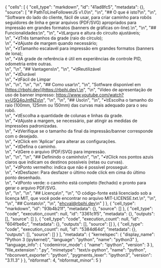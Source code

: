 {
 "cells": [
  {
   "cell_type": "markdown",
   "id": "41ad8fc5",
   "metadata": {},
   "source": [
    "# PathToLineFollowerJS v1.0\n",
    "\n",
    "## O que é isto?\n",
    "\n",
    "Software do lado do cliente, fácil de usar, para criar caminho para robôs seguidores de linha e gerar arquivos (PDF/SVG) apropriados para impressão em grandes formatos (banners de gráficas on-line).\n",
    "\n",
    "## Funcionalidades:\n",
    "\n",
    "•\tLargura e altura do circuito ajustáveis;<br>\n",
    "•\tTrês tamanhos da grade (raio do círculo);<br>\n",
    "•\tAjuste de margem quando necessário;<br>\n",
    "•\tTamanho escalavél para impressão em grandes formatos (banners de lona);<br>\n",
    "•\tA grade de referência é útil em experiências de controle PID, odometria entre outras.<br>\n",
    "\n",
    "## Vantagens\n",
    "\n",
    "•\tReutilizável<br>\n",
    "•\tDurável<br>\n",
    "•\tFácil de Limpar<br>\n",
    "\n",
    "\n",
    "\n",
    "## Como usar\n",
    "\n",
    "Sotfware disponível em [https://rbphi.dev](https://rbphi.dev).\n",
    "\n",
    "Vídeo de apresentação de uso de banner impresso:  https://www.youtube.com/watch?v=USQ4qJntNZo\n",
    "\n",
    "\n",
    "## Uso\n",
    "\n",
    "•\tEscolha o tamanho do raio (100mm, 125mm ou 150mm) das curvas mais adequado para o seu robô. <br>\n",
    "•\tEscolha a quantidade de colunas e linhas da grade.<br>\n",
    "•\tAjuste a margem, se necessário, par atingir as medidas de impressões padronizadas.<br> \n",
    "•\tVerifique se o tamanho da final da impressão/banner corresponde com o desejado.<br> \n",
    "•\tClick em 'Aplicar' para alterar as configurações. <br>\n",
    "•\tDefina o caminho. <br>\n",
    "•\tGere o arquivo (PDF/SVG) para impressão.<br>\n",
    "\n",
    "\n",
    "## Definindo o caminho\n",
    "\n",
    "•\tClick nos pontos azuis claros que indicam os destinos possíveis (retas ou curvas).<br>\n",
    "•\tPonto vermelho: indica que não é possível prosseguir.<br>\n",
    "•\tDesfazer: Para desfazer o último node click em cima do último ponto desenhado. <br>\n",
    "•\tPonto verde: o caminho está completo (fechado) e pronto para gerar o arquivo PDF/SVG.<br>\n",
    "\n",
    "\n",
    "## Licença\n",
    "\n",
    "O código-fonte está licenciado sob a licença MIT, que você pode encontrar no arquivo MIT-LICENSE.txt.\n",
    "\n",
    "\n",
    "## Contato\n",
    "\n",
    "ehcval@rbphi.dev\n"
   ]
  },
  {
   "cell_type": "markdown",
   "id": "93b4b21f",
   "metadata": {},
   "source": []
  },
  {
   "cell_type": "code",
   "execution_count": null,
   "id": "3361c1f5",
   "metadata": {},
   "outputs": [],
   "source": []
  },
  {
   "cell_type": "code",
   "execution_count": null,
   "id": "604fbe6c",
   "metadata": {},
   "outputs": [],
   "source": []
  },
  {
   "cell_type": "code",
   "execution_count": null,
   "id": "5384d64d",
   "metadata": {},
   "outputs": [],
   "source": []
  }
 ],
 "metadata": {
  "kernelspec": {
   "display_name": "Python 3 (ipykernel)",
   "language": "python",
   "name": "python3"
  },
  "language_info": {
   "codemirror_mode": {
    "name": "ipython",
    "version": 3
   },
   "file_extension": ".py",
   "mimetype": "text/x-python",
   "name": "python",
   "nbconvert_exporter": "python",
   "pygments_lexer": "ipython3",
   "version": "3.11.3"
  }
 },
 "nbformat": 4,
 "nbformat_minor": 5
}
